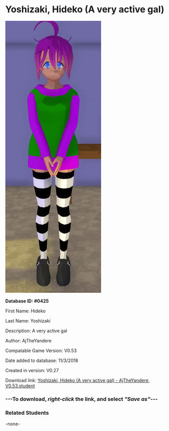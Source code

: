 # Yoshizaki, Hideko (A very active gal)

<img src="../../Files/Images/Yoshizaki, Hideko (A very active gal).png" title="Yoshizaki, Hideko (A very active gal) - AjTheYandere, V0.53">

**Database ID: #0425**

First Name: Hideko

Last Name: Yoshizaki

Description: A very active gal

Author: AjTheYandere

Compatable Game Version: V0.53

Date added to database: 11/3/2018

Created in version: V0.27

Download link: <a href="https://raw.githubusercontent.com/Arbiter1223/Daigaku-Gurashi-Custom-Students/master/Files/Student%20Files/Yoshizaki%2C%20Hideko%20(A%20very%20active%20gal)%20-%20AjTheYandere%2C%20V0.53.student">Yoshizaki, Hideko (A very active gal) - AjTheYandere, V0.53.student</a>

### ---**To download, _right-click_ the link, and select _"Save as"_**---

### Related Students

-none-
